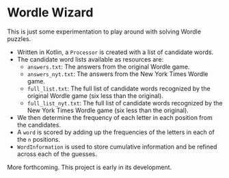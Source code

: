 # Wordle Wizard

This is just some experimentation to play around with solving Wordle puzzles.
* Written in Kotlin, a `Processor` is created with a list of candidate words.
* The candidate word lists available as resources are:
  * `answers.txt`: The answers from the original Wordle game.
  * `answers_nyt.txt`: The answers from the New York Times Wordle game.
  * `full_list.txt`: The full list of candidate words recognized by the original Wordle game (six less than the original).
  * `full_list_nyt.txt`: The full list of candidate words recognized by the New York Times Wordle game (six less than the original).
* We then determine the frequency of each letter in each position from the candidates.
* A `word` is scored by adding up the frequencies of the letters in each of the `n` positions.
* `WordInformation` is used to store cumulative information and be refined across each of the guesses.

More forthcoming. This project is early in its development.
